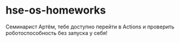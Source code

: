# hse-os-homeworks

Семинарист Артём, тебе доступно перейти в Actions и проверить роботоспособность без запуска у себя!
